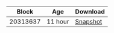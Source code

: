 |     Block   |     Age     |   Download  |
| ----------- | ----------- | ----------- |
|   20313637   |  11 hour | [Snapshot](https://s3.eu-central-1.amazonaws.com/w3coins.io/snapshots/band-mainnet/band_snapsot_latest.json)  |
